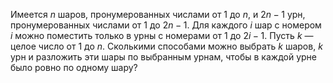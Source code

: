 Имеется $n$ шаров, пронумерованных числами от 1 до $n$, и $2n-1$ урн, пронумерованных числами от 1 до $2n-1$. Для  каждого $i$ шар c номером $i$ можно поместить только в урны с номерами от 1 до $2i-1$. Пусть $k$ — целое число от 1 до $n$. Сколькими способами можно выбрать $k$ шаров, $k$ урн и разложить эти шары по выбранным урнам, чтобы в каждой урне было ровно по одному шару?